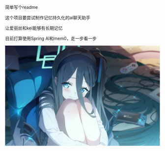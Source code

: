 简单写个readme

这个项目要尝试制作记忆持久化的ai聊天助手

让爱丽丝和kei能够有长期记忆

目前打算使用Spring AI和mem0，走一步看一步

![](https://github.com/code-with-Anson/AliceChat/blob/master/aliceImg/BA_Arisu_ML.png)
